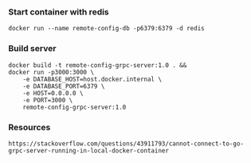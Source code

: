 ### Start container with redis
```
docker run --name remote-config-db -p6379:6379 -d redis
```

### Build server
```
docker build -t remote-config-grpc-server:1.0 . &&
docker run -p3000:3000 \
    -e DATABASE_HOST=host.docker.internal \
    -e DATABASE_PORT=6379 \
    -e HOST=0.0.0.0 \
    -e PORT=3000 \
    remote-config-grpc-server:1.0
```


### Resources
```
https://stackoverflow.com/questions/43911793/cannot-connect-to-go-grpc-server-running-in-local-docker-container
```